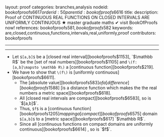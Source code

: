 layout: proof
categories: branches,analysis
nodeid: bookofproofs$6617
orderid: 50
parentid: bookofproofs$6616
title: 
description:  Proof of CONTINUOUS REAL FUNCTIONS ON CLOSED INTERVALS ARE UNIFORMLY CONTINUOUS &#9733; master graduate maths &#10004; visit BookOfProofs now!
references: bookofproofs$581,bookofproofs$582
keywords: are,closed,continuous,functions,intervals,real,uniformly,proof
contributors: bookofproofs

---


---

* Let `$[a,b]$` be a [closed real interval][bookofproofs$1153], `$\mathbb R$` be the [set of real numbers][bookofproofs$1105] and `\(f:[a,b]\mapsto \mathbb R\)` a [continuous function][bookofproofs$219].
* We have to show that `\(f\)` is [uniformly continuous][bookofproofs$6611].
   * The [absolute value][bookofproofs$583] of a [difference][bookofproofs$1588] [is a distance function which makes the the real numbers a metric space][bookofproofs$618].
   * All [closed real intervals are compact][bookofproofs$6583], so is  `$[a,b]$`.
   * Thus, `$f$` is a [continuous function][bookofproofs$1205] mapping a [compact][bookofproofs$6575] domain `$[a,b]$` to a [metric space][bookofproofs$617]   `$\mathbb R$`.
   * Since all [continuous functions on compact domains are uniformly continuous][bookofproofs$6614] , so is `$f$`.
